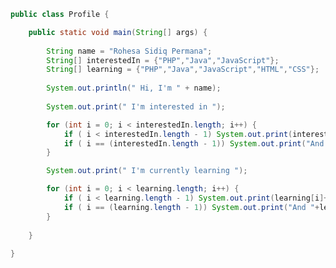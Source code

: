 ```java
public class Profile {

    public static void main(String[] args) {
    
        String name = "Rohesa Sidiq Permana";
        String[] interestedIn = {"PHP","Java","JavaScript"};
        String[] learning = {"PHP","Java","JavaScript","HTML","CSS"};
        
        System.out.println(" Hi, I'm " + name);
        
        System.out.print(" I'm interested in ");

        for (int i = 0; i < interestedIn.length; i++) {
            if ( i < interestedIn.length - 1) System.out.print(interestedIn[i]+", ");
            if ( i == (interestedIn.length - 1)) System.out.print("And "+interestedIn[i]+" \n");
        }

        System.out.print(" I'm currently learning ");

        for (int i = 0; i < learning.length; i++) {
            if ( i < learning.length - 1) System.out.print(learning[i]+", ");
            if ( i == (learning.length - 1)) System.out.print("And "+learning[i]+" \n");
        }
        
    }
    
}
```

<!---
Rohesa123/Rohesa123 is a ✨ special ✨ repository because its `README.md` (this file) appears on your GitHub profile.
You can click the Preview link to take a look at your changes.
--->
